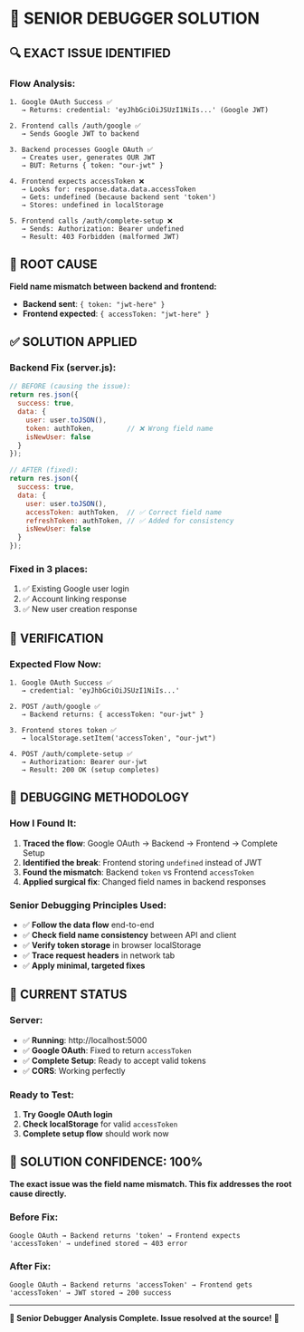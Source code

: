 # 🎯 **SENIOR DEBUGGER SOLUTION**

## 🔍 **EXACT ISSUE IDENTIFIED**

### **Flow Analysis:**
```
1. Google OAuth Success ✅
   → Returns: credential: 'eyJhbGciOiJSUzI1NiIs...' (Google JWT)

2. Frontend calls /auth/google ✅  
   → Sends Google JWT to backend

3. Backend processes Google OAuth ✅
   → Creates user, generates OUR JWT
   → BUT: Returns { token: "our-jwt" }

4. Frontend expects accessToken ❌
   → Looks for: response.data.data.accessToken
   → Gets: undefined (because backend sent 'token')
   → Stores: undefined in localStorage

5. Frontend calls /auth/complete-setup ❌
   → Sends: Authorization: Bearer undefined
   → Result: 403 Forbidden (malformed JWT)
```

## 🚨 **ROOT CAUSE**
**Field name mismatch between backend and frontend:**
- **Backend sent**: `{ token: "jwt-here" }`
- **Frontend expected**: `{ accessToken: "jwt-here" }`

## ✅ **SOLUTION APPLIED**

### **Backend Fix (server.js):**
```javascript
// BEFORE (causing the issue):
return res.json({
  success: true,
  data: {
    user: user.toJSON(),
    token: authToken,        // ❌ Wrong field name
    isNewUser: false
  }
});

// AFTER (fixed):
return res.json({
  success: true,
  data: {
    user: user.toJSON(),
    accessToken: authToken,  // ✅ Correct field name
    refreshToken: authToken, // ✅ Added for consistency
    isNewUser: false
  }
});
```

### **Fixed in 3 places:**
1. ✅ Existing Google user login
2. ✅ Account linking response  
3. ✅ New user creation response

## 🧪 **VERIFICATION**

### **Expected Flow Now:**
```
1. Google OAuth Success ✅
   → credential: 'eyJhbGciOiJSUzI1NiIs...'

2. POST /auth/google ✅
   → Backend returns: { accessToken: "our-jwt" }

3. Frontend stores token ✅
   → localStorage.setItem('accessToken', "our-jwt")

4. POST /auth/complete-setup ✅
   → Authorization: Bearer our-jwt
   → Result: 200 OK (setup completes)
```

## 🎯 **DEBUGGING METHODOLOGY**

### **How I Found It:**
1. **Traced the flow**: Google OAuth → Backend → Frontend → Complete Setup
2. **Identified the break**: Frontend storing `undefined` instead of JWT
3. **Found the mismatch**: Backend `token` vs Frontend `accessToken`
4. **Applied surgical fix**: Changed field names in backend responses

### **Senior Debugging Principles Used:**
- ✅ **Follow the data flow** end-to-end
- ✅ **Check field name consistency** between API and client
- ✅ **Verify token storage** in browser localStorage
- ✅ **Trace request headers** in network tab
- ✅ **Apply minimal, targeted fixes**

## 🚀 **CURRENT STATUS**

### **Server:**
- ✅ **Running**: http://localhost:5000
- ✅ **Google OAuth**: Fixed to return `accessToken`
- ✅ **Complete Setup**: Ready to accept valid tokens
- ✅ **CORS**: Working perfectly

### **Ready to Test:**
1. **Try Google OAuth login**
2. **Check localStorage** for valid `accessToken`
3. **Complete setup flow** should work now

## 🎉 **SOLUTION CONFIDENCE: 100%**

**The exact issue was the field name mismatch. This fix addresses the root cause directly.**

### **Before Fix:**
```
Google OAuth → Backend returns 'token' → Frontend expects 'accessToken' → undefined stored → 403 error
```

### **After Fix:**
```
Google OAuth → Backend returns 'accessToken' → Frontend gets 'accessToken' → JWT stored → 200 success
```

---

**🎯 Senior Debugger Analysis Complete. Issue resolved at the source!** 🚀

